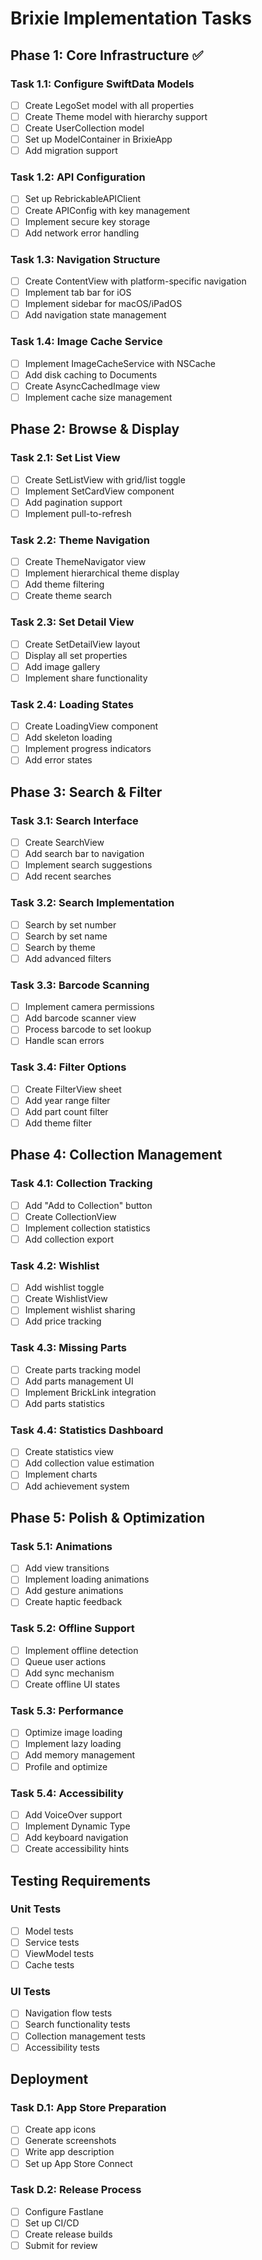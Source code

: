 # Brixie Implementation Tasks

## Phase 1: Core Infrastructure ✅

### Task 1.1: Configure SwiftData Models
- [ ] Create LegoSet model with all properties
- [ ] Create Theme model with hierarchy support
- [ ] Create UserCollection model
- [ ] Set up ModelContainer in BrixieApp
- [ ] Add migration support

### Task 1.2: API Configuration
- [ ] Set up RebrickableAPIClient
- [ ] Create APIConfig with key management
- [ ] Implement secure key storage
- [ ] Add network error handling

### Task 1.3: Navigation Structure
- [ ] Create ContentView with platform-specific navigation
- [ ] Implement tab bar for iOS
- [ ] Implement sidebar for macOS/iPadOS
- [ ] Add navigation state management

### Task 1.4: Image Cache Service
- [ ] Implement ImageCacheService with NSCache
- [ ] Add disk caching to Documents
- [ ] Create AsyncCachedImage view
- [ ] Implement cache size management

## Phase 2: Browse & Display

### Task 2.1: Set List View
- [ ] Create SetListView with grid/list toggle
- [ ] Implement SetCardView component
- [ ] Add pagination support
- [ ] Implement pull-to-refresh

### Task 2.2: Theme Navigation
- [ ] Create ThemeNavigator view
- [ ] Implement hierarchical theme display
- [ ] Add theme filtering
- [ ] Create theme search

### Task 2.3: Set Detail View
- [ ] Create SetDetailView layout
- [ ] Display all set properties
- [ ] Add image gallery
- [ ] Implement share functionality

### Task 2.4: Loading States
- [ ] Create LoadingView component
- [ ] Add skeleton loading
- [ ] Implement progress indicators
- [ ] Add error states

## Phase 3: Search & Filter

### Task 3.1: Search Interface
- [ ] Create SearchView
- [ ] Add search bar to navigation
- [ ] Implement search suggestions
- [ ] Add recent searches

### Task 3.2: Search Implementation
- [ ] Search by set number
- [ ] Search by set name
- [ ] Search by theme
- [ ] Add advanced filters

### Task 3.3: Barcode Scanning
- [ ] Implement camera permissions
- [ ] Add barcode scanner view
- [ ] Process barcode to set lookup
- [ ] Handle scan errors

### Task 3.4: Filter Options
- [ ] Create FilterView sheet
- [ ] Add year range filter
- [ ] Add part count filter
- [ ] Add theme filter

## Phase 4: Collection Management

### Task 4.1: Collection Tracking
- [ ] Add "Add to Collection" button
- [ ] Create CollectionView
- [ ] Implement collection statistics
- [ ] Add collection export

### Task 4.2: Wishlist
- [ ] Add wishlist toggle
- [ ] Create WishlistView
- [ ] Implement wishlist sharing
- [ ] Add price tracking

### Task 4.3: Missing Parts
- [ ] Create parts tracking model
- [ ] Add parts management UI
- [ ] Implement BrickLink integration
- [ ] Add parts statistics

### Task 4.4: Statistics Dashboard
- [ ] Create statistics view
- [ ] Add collection value estimation
- [ ] Implement charts
- [ ] Add achievement system

## Phase 5: Polish & Optimization

### Task 5.1: Animations
- [ ] Add view transitions
- [ ] Implement loading animations
- [ ] Add gesture animations
- [ ] Create haptic feedback

### Task 5.2: Offline Support
- [ ] Implement offline detection
- [ ] Queue user actions
- [ ] Add sync mechanism
- [ ] Create offline UI states

### Task 5.3: Performance
- [ ] Optimize image loading
- [ ] Implement lazy loading
- [ ] Add memory management
- [ ] Profile and optimize

### Task 5.4: Accessibility
- [ ] Add VoiceOver support
- [ ] Implement Dynamic Type
- [ ] Add keyboard navigation
- [ ] Create accessibility hints

## Testing Requirements

### Unit Tests
- [ ] Model tests
- [ ] Service tests
- [ ] ViewModel tests
- [ ] Cache tests

### UI Tests
- [ ] Navigation flow tests
- [ ] Search functionality tests
- [ ] Collection management tests
- [ ] Accessibility tests

## Deployment

### Task D.1: App Store Preparation
- [ ] Create app icons
- [ ] Generate screenshots
- [ ] Write app description
- [ ] Set up App Store Connect

### Task D.2: Release Process
- [ ] Configure Fastlane
- [ ] Set up CI/CD
- [ ] Create release builds
- [ ] Submit for review